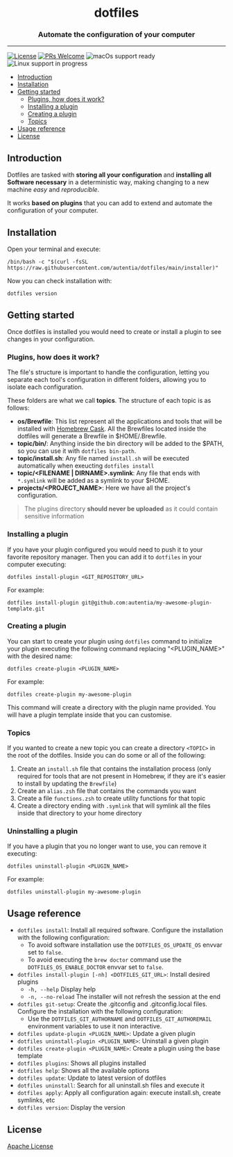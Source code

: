 <div style="text-align: center;">
    <h1>dotfiles</h1>
    <h3>Automate the configuration of your computer</h3>
</div>
<hr>

[![License](https://img.shields.io/badge/License-Apache_2.0-yellowgreen.svg)](#license)
[![PRs Welcome](https://img.shields.io/badge/PRs-welcome-green)](http://makeapullrequest.com)
<img src="https://img.shields.io/badge/macOS-ready-green" alt="macOs support ready" >
<img src="https://img.shields.io/badge/linux-in%20progress-orange" alt="Linux support in progress" >



- [Introduction](#introduction)
- [Installation](#installation)
- [Getting started](#getting-started)
    - [Plugins, how does it work?](#plugins-how-does-it-work)
    - [Installing a plugin](#installing-a-plugin)
    - [Creating a plugin](#creating-a-plugin)
    - [Topics](#topics)
- [Usage reference](#usage-reference)
- [License](#license)


## Introduction

Dotfiles are tasked with **storing all your configuration** and **installing all Software necessary** in a deterministic way, making changing to a new machine _easy_ and _reproducible_.

It works **based on plugins** that you can add to extend and automate the configuration of your computer.

## Installation

Open your terminal and execute:

```
/bin/bash -c "$(curl -fsSL https://raw.githubusercontent.com/autentia/dotfiles/main/installer)"
```

Now you can check installation with:

```
dotfiles version
```

## Getting started

Once dotfiles is installed you would need to create or install a plugin to see changes in your configuration.

### Plugins, how does it work?

The file's structure is important to handle the configuration, letting you separate each tool's configuration in different folders, allowing you to isolate each configuration.

These folders are what we call **topics**. The structure of each topic is as follows:

- **os/Brewfile**: This list represent all the applications and tools that will be installed with [Homebrew Cask](http://caskroom.io). All the Brewfiles located inside the dotfiles will generate a Brewfile in $HOME/.Brewfile.
- **topic/bin/**: Anything inside the bin directory will be added to the $PATH, so you can use it with `dotfiles bin-path`.
- **topic/install.sh**: Any file named `install.sh` will be executed automatically when exeucting `dotfiles install`
- **topic/\<FILENAME | DIRNAME>.symlink**: Any file that ends with `*.symlink` will be added as a symlink to your $HOME.
- **projects/<PROJECT_NAME>**: Here we have all the project's configuration.

> The plugins directory **should never be uploaded** as it could contain sensitive information

### Installing a plugin

If you have your plugin configured you would need to push it to your favorite repository manager. Then you can add it to ```dotfiles``` in your computer executing:

```shell
dotfiles install-plugin <GIT_REPOSITORY_URL>
```

For example:

```shell
dotfiles install-plugin git@github.com:autentia/my-awesome-plugin-template.git
```

### Creating a plugin

You can start to create your plugin using ```dotfiles``` command to initialize your plugin executing the following command replacing "<PLUGIN_NAME>" with the desired name:

```shell
dotfiles create-plugin <PLUGIN_NAME>
```

For example:

```shell
dotfiles create-plugin my-awesome-plugin
```

This command will create a directory with the plugin name provided. You will have a plugin template inside that you can customise. 

### Topics

If you wanted to create a new topic you can create a directory `<TOPIC>` in the root of the dotfiles. Inside you can do some or all of the following:

1. Create an `install.sh` file that contains the installation process (only required for tools that are not present in Homebrew, if they are it's easier to install by updating the `Brewfile`)
2. Create an `alias.zsh` file that contains the commands you want
3. Create a file `functions.zsh` to create utility functions for that topic
4. Create a directory ending with `.symlink` that will symlink all the files inside that directory to your home directory

### Uninstalling a plugin

If you have a plugin that you no longer want to use, you can remove it executing:

```shell
dotfiles uninstall-plugin <PLUGIN_NAME>
```

For example:

```shell
dotfiles uninstall-plugin my-awesome-plugin
```

## Usage reference

- `dotfiles install`: Install all required software. Configure the installation with the following configuration:
   - To avoid software installation use the `DOTFILES_OS_UPDATE_OS` envvar set to `false`.
   - To avoid executing the `brew doctor` command use the `DOTFILES_OS_ENABLE_DOCTOR` envvar set to `false`.
- `dotfiles install-plugin [-nh] <DOTFILES_GIT_URL>`: Install desired plugins
  - `-h, --help`          Display help
  - `-n, --no-reload`     The installer will not refresh the session at the end
- `dotfiles git-setup`: Create the .gitconfig and .gitconfig.local files. Configure the installation with the following configuration:
  - Use the `DOTFILES_GIT_AUTHORNAME` and `DOTFILES_GIT_AUTHOREMAIL` environment variables to use it non interactive.
- `dotfiles update-plugin <PLUGIN_NAME>`: Update a given plugin
- `dotfiles uninstall-plugin <PLUGIN_NAME>`: Uninstall a given plugin
- `dotfiles create-plugin <PLUGIN_NAME>`: Create a plugin using the base template
- `dotfiles plugins`: Shows all plugins installed
- `dotfiles help`: Shows all the available options
- `dotfiles update`: Update to latest version of dotfiles
- `dotfiles uninstall`: Search for all uninstall.sh files and execute it
- `dotfiles apply`: Apply all configuration again: execute install.sh, create symlinks, etc
- `dotfiles version`: Display the version

## License

[Apache License](https://github.com/autentia/dotfiles/blob/main/LICENSE.txt)

